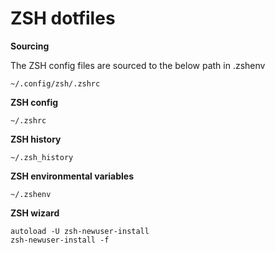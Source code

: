 # ZSH dotfiles

**Sourcing**

The ZSH config files are sourced to the below path in .zshenv
```
~/.config/zsh/.zshrc
```


**ZSH config**
```
~/.zshrc
```

**ZSH history**
```
~/.zsh_history
```

**ZSH environmental variables**
```
~/.zshenv
```

**ZSH wizard**
```
autoload -U zsh-newuser-install
zsh-newuser-install -f
```
